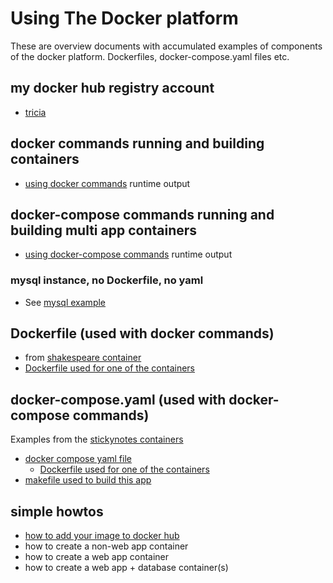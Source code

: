 # Using The Docker platform

These are overview documents with accumulated examples of components of the docker platform.
Dockerfiles, docker-compose.yaml files etc.

## my docker hub registry account
* [tricia](http://hub.docker.com/u/tricia)
## docker commands  running and building containers 
* [using docker commands](DOCKERCMDS.md)  runtime output 
## docker-compose commands running and building multi app containers
* [using docker-compose commands](DOCKERCOMPOSECMDS.md) runtime output

### mysql instance, no Dockerfile, no yaml
* See [mysql example](../mysql-example)

## Dockerfile (used with docker commands)
* from [shakespeare container](../shakespeare-ec/Dockerfile.md)
* [Dockerfile used for one of the containers](Dockerfile-redis-shakespeare.md)

## docker-compose.yaml (used with docker-compose commands)
Examples from the [stickynotes containers](../stickynotes-jb) 

* [docker compose yaml file](docker-compose.yaml-stickynotes.md)
    * [Dockerfile used for one of the containers](Dockerfile-used-with-compose-stickynotes.md)
* [makefile used to build this app](Makefile-stickynotes.md) 
## simple howtos
* [how to add your image to docker hub](PUSHTODOCKERHUB.md)
* how to create a non-web app container
* how to create a web app container
* how to create a web app + database container(s)
